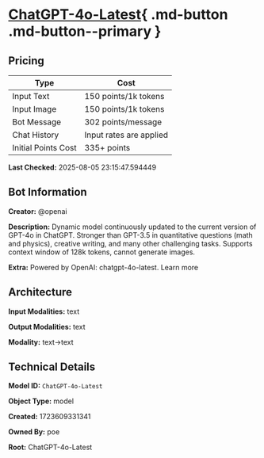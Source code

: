 # [ChatGPT-4o-Latest](https://poe.com/ChatGPT-4o-Latest){ .md-button .md-button--primary }

## Pricing

| Type | Cost |
|------|------|
| Input Text | 150 points/1k tokens |
| Input Image | 150 points/1k tokens |
| Bot Message | 302 points/message |
| Chat History | Input rates are applied |
| Initial Points Cost | 335+ points |

**Last Checked:** 2025-08-05 23:15:47.594449


## Bot Information

**Creator:** @openai

**Description:** Dynamic model continuously updated to the current version of GPT-4o in ChatGPT. Stronger than GPT-3.5 in quantitative questions (math and physics), creative writing, and many other challenging tasks. Supports context window of 128k tokens, cannot generate images.

**Extra:** Powered by OpenAI: chatgpt-4o-latest. Learn more


## Architecture

**Input Modalities:** text

**Output Modalities:** text

**Modality:** text->text


## Technical Details

**Model ID:** `ChatGPT-4o-Latest`

**Object Type:** model

**Created:** 1723609331341

**Owned By:** poe

**Root:** ChatGPT-4o-Latest
